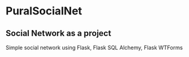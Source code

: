 # PuralSocialNet
## Social Network as a project

Simple social network using Flask, Flask SQL Alchemy, Flask WTForms
